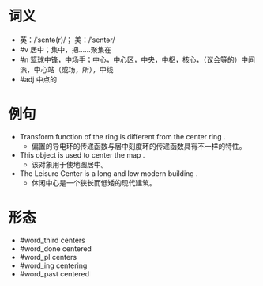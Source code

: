 # 词义
- 英：/ˈsentə(r)/； 美：/ˈsentər/
- #v 居中；集中，把……聚集在
- #n 篮球中锋，中场手；中心，中心区，中央，中枢，核心，（议会等的）中间派，中心站（或场，所），中线
- #adj 中点的
# 例句
- Transform function of the ring is different from the center ring .
	- 偏置的导电环的传递函数与居中刻度环的传递函数具有不一样的特性。
- This object is used to center the map .
	- 该对象用于使地图居中。
- The Leisure Center is a long and low modern building .
	- 休闲中心是一个狭长而低矮的现代建筑。
# 形态
- #word_third centers
- #word_done centered
- #word_pl centers
- #word_ing centering
- #word_past centered
